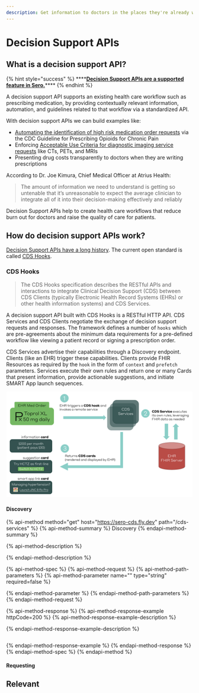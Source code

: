 ```yaml
---
description: Get information to doctors in the places they're already working
---
```


# Decision Support APIs

## What is a decision support API?

{% hint style="success" %}
\*\*\*\*[**Decision Support APIs are a supported feature in Sero.**](../../overview/user-guides/start-a-cds-hooks-api/)\*\*\*\*
{% endhint %}

A decision support API supports an existing health care workflow such as prescribing medication, by providing contextually relevant information, automation, and guidelines related to that workflow via a standardized API. 

With decision support APIs we can build examples like:

* [Automating the identification of high risk medication order requests](http://build.fhir.org/ig/cqframework/opioid-cds/) via the CDC Guideline for Prescribing Opioids for Chronic Pain
* Enforcing [Acceptable Use Criteria for diagnostic imaging service requests](https://www.cms.gov/Medicare/Quality-Initiatives-Patient-Assessment-Instruments/Appropriate-Use-Criteria-Program) like CTs, PETs, and MRIs
* Presenting drug costs transparently to doctors when they are writing prescriptions

According to Dr. Joe Kimura, Chief Medical Officer at Atrius Health:

> The amount of information we need to understand is getting so untenable that it’s unreasonable to expect the average clinician to integrate all of it into their decision-making effectively and reliably

Decision Support APIs help to create health care workflows that reduce burn out for doctors and raise the quality of care for patients.

## How do decision support APIs work?

[Decision Support APIs have a long history](https://joshuakelly.substack.com/p/40-years-of-healthcare-decision-support). The current open standard is called [CDS Hooks](https://cds-hooks.hl7.org/).

### CDS Hooks

> The CDS Hooks specification describes the RESTful APIs and interactions to integrate Clinical Decision Support \(CDS\) between CDS Clients \(typically Electronic Health Record Systems \(EHRs\) or other health information systems\) and CDS Services.

A decision support API built with CDS Hooks is a RESTful HTTP API. CDS Services and CDS Clients negotiate the exchange of decision support requests and responses. The framework defines a number of `hooks` which are pre-agreements about the minimum data requirements for a pre-defined workflow like viewing a patient record or signing a prescription order.

CDS Services advertise their capabilities through a Discovery endpoint. Clients \(like an EHR\) trigger these capabilities. Clients provide FHIR Resources as required by the `hook` in the form of `context` and `prefetch` parameters. Services execute their own rules and return one or many Cards that present information, provide actionable suggestions, and initiate SMART App launch sequences.

![](../../.gitbook/assets/image.png)

#### Discovery

{% api-method method="get" host="https://sero-cds.fly.dev" path="/cds-services" %}
{% api-method-summary %}
Discovery
{% endapi-method-summary %}

{% api-method-description %}

{% endapi-method-description %}

{% api-method-spec %}
{% api-method-request %}
{% api-method-path-parameters %}
{% api-method-parameter name="" type="string" required=false %}

{% endapi-method-parameter %}
{% endapi-method-path-parameters %}
{% endapi-method-request %}

{% api-method-response %}
{% api-method-response-example httpCode=200 %}
{% api-method-response-example-description %}

{% endapi-method-response-example-description %}

```

```
{% endapi-method-response-example %}
{% endapi-method-response %}
{% endapi-method-spec %}
{% endapi-method %}

#### Requesting

## Relevant 

